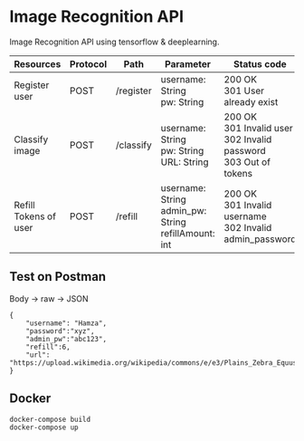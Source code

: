 # Image Recognition API
Image Recognition API using tensorflow &amp; deeplearning.


| Resources             | Protocol | Path      | Parameter                                                 | Status code                                                             | Description                                   |
|-----------------------|----------|-----------|-----------------------------------------------------------|-------------------------------------------------------------------------|-----------------------------------------------|
| Register<br>user      | POST     | /register | username: String<br>pw: String                            | 200 OK<br>301 User already exist                                        | Register a user                               |
| Classify image        | POST     | /classify | username: String<br>pw: String<br>URL: String             | 200 OK<br>301 Invalid user<br>302 Invalid password<br>303 Out of tokens | Classify image                                |
| Refill Tokens of user | POST     | /refill   | username: String<br>admin_pw: String<br>refillAmount: int | 200 OK<br>301 Invalid username<br>302 Invalid admin_password            | Increase/decrease the limit of tokens of user |

## Test on Postman

Body -> raw -> JSON
```
{
    "username": "Hamza",
    "password":"xyz",
    "admin_pw":"abc123",
    "refill":6,
    "url": "https://upload.wikimedia.org/wikipedia/commons/e/e3/Plains_Zebra_Equus_quagga.jpg"
}
```

## Docker
```
docker-compose build 
docker-compose up
```
